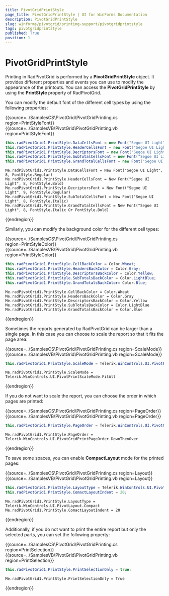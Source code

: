 ```yaml
---
title: PivotGridPrintStyle
page_title: PivotGridPrintStyle | UI for WinForms Documentation
description: PivotGridPrintStyle
slug: winforms/pivotgrid/printing-support/pivotgridprintstyle
tags: pivotgridprintstyle
published: True
position: 1
---
```


# PivotGridPrintStyle

Printing in RadPivotGrid is performed by a __PivotGridPrintStyle__ object. It provides different properties and events you can use to modify the appearance of the printouts. You can access the __PivotGridPrintStyle__ by using the __PrintStyle__ property of RadPivotGrid.

You can modify the default font of the different cell types by using the following properties:

{{source=..\SamplesCS\PivotGrid\PivotGridPrinting.cs region=PrintStyleFont}} 
{{source=..\SamplesVB\PivotGrid\PivotGridPrinting.vb region=PrintStyleFont}} 

````C#
this.radPivotGrid1.PrintStyle.DataCellsFont = new Font("Segoe UI Light", 8, FontStyle.Regular);
this.radPivotGrid1.PrintStyle.HeaderCellsFont = new Font("Segoe UI Light", 8, FontStyle.Bold);
this.radPivotGrid1.PrintStyle.DecriptorsFont = new Font("Segoe UI Light", 9, FontStyle.Regular);
this.radPivotGrid1.PrintStyle.SubTotalCellsFont = new Font("Segoe UI Light", 8, FontStyle.Italic);
this.radPivotGrid1.PrintStyle.GrandTotalCellsFont = new Font("Segoe UI Light", 8, FontStyle.Italic | FontStyle.Bold);

````
````VB.NET
Me.radPivotGrid1.PrintStyle.DataCellsFont = New Font("Segoe UI Light", 8, FontStyle.Regular)
Me.radPivotGrid1.PrintStyle.HeaderCellsFont = New Font("Segoe UI Light", 8, FontStyle.Bold)
Me.radPivotGrid1.PrintStyle.DecriptorsFont = New Font("Segoe UI Light", 9, FontStyle.Regular)
Me.radPivotGrid1.PrintStyle.SubTotalCellsFont = New Font("Segoe UI Light", 8, FontStyle.Italic)
Me.radPivotGrid1.PrintStyle.GrandTotalCellsFont = New Font("Segoe UI Light", 8, FontStyle.Italic Or FontStyle.Bold)

````

{{endregion}}

Similarly, you can modify the background color for the different cell types:

{{source=..\SamplesCS\PivotGrid\PivotGridPrinting.cs region=PrintStyleColor}} 
{{source=..\SamplesVB\PivotGrid\PivotGridPrinting.vb region=PrintStyleColor}} 

````C#
this.radPivotGrid1.PrintStyle.CellBackColor = Color.Wheat;
this.radPivotGrid1.PrintStyle.HeadersBackColor = Color.Gray;
this.radPivotGrid1.PrintStyle.DescriptorsBackColor = Color.Yellow;
this.radPivotGrid1.PrintStyle.SubTotalsBackColor = Color.LightBlue;
this.radPivotGrid1.PrintStyle.GrandTotalsBackColor= Color.Blue;

````
````VB.NET
Me.radPivotGrid1.PrintStyle.CellBackColor = Color.Wheat
Me.radPivotGrid1.PrintStyle.HeadersBackColor = Color.Gray
Me.radPivotGrid1.PrintStyle.DescriptorsBackColor = Color.Yellow
Me.radPivotGrid1.PrintStyle.SubTotalsBackColor = Color.LightBlue
Me.radPivotGrid1.PrintStyle.GrandTotalsBackColor = Color.Blue

````

{{endregion}}

Sometimes the reports generated by RadPivotGrid can be larger than a single page. In this case you can choose to scale the report so that it fits the page area:

{{source=..\SamplesCS\PivotGrid\PivotGridPrinting.cs region=ScaleMode}} 
{{source=..\SamplesVB\PivotGrid\PivotGridPrinting.vb region=ScaleMode}} 

````C#
this.radPivotGrid1.PrintStyle.ScaleMode = Telerik.WinControls.UI.PivotPrintScaleMode.FitAll;

````
````VB.NET
Me.radPivotGrid1.PrintStyle.ScaleMode = Telerik.WinControls.UI.PivotPrintScaleMode.FitAll

````

{{endregion}}

If you do not want to scale the report, you can choose the order in which pages are printed:

{{source=..\SamplesCS\PivotGrid\PivotGridPrinting.cs region=PageOrder}} 
{{source=..\SamplesVB\PivotGrid\PivotGridPrinting.vb region=PageOrder}} 

````C#
this.radPivotGrid1.PrintStyle.PageOrder = Telerik.WinControls.UI.PivotGridPrintPageOrder.DownThenOver;

````
````VB.NET
Me.radPivotGrid1.PrintStyle.PageOrder = Telerik.WinControls.UI.PivotGridPrintPageOrder.DownThenOver

````

{{endregion}}

To save some spaces, you can enable __CompactLayout__ mode for the printed pages:

{{source=..\SamplesCS\PivotGrid\PivotGridPrinting.cs region=Layout}} 
{{source=..\SamplesVB\PivotGrid\PivotGridPrinting.vb region=Layout}} 

````C#
this.radPivotGrid1.PrintStyle.LayoutType = Telerik.WinControls.UI.PivotLayout.Compact;
this.radPivotGrid1.PrintStyle.ComactLayoutIndent = 20;

````
````VB.NET
Me.radPivotGrid1.PrintStyle.LayoutType = Telerik.WinControls.UI.PivotLayout.Compact
Me.radPivotGrid1.PrintStyle.ComactLayoutIndent = 20

````

{{endregion}}

Additionally, if you do not want to print the entire report but only the selected parts, you can set the following property:

{{source=..\SamplesCS\PivotGrid\PivotGridPrinting.cs region=PrintSelection}} 
{{source=..\SamplesVB\PivotGrid\PivotGridPrinting.vb region=PrintSelection}} 

````C#
this.radPivotGrid1.PrintStyle.PrintSelectionOnly = true;

````
````VB.NET
Me.radPivotGrid1.PrintStyle.PrintSelectionOnly = True

````

{{endregion}}